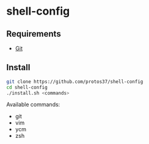 # shell-config

## Requirements

- [Git](http://git-scm.com)

## Install

```sh
git clone https://github.com/protos37/shell-config
cd shell-config
./install.sh <commands>
```

Available commands:
- git
- vim
- ycm
- zsh
